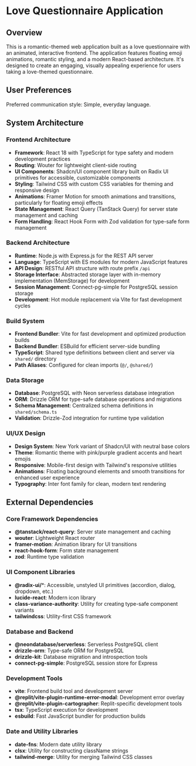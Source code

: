 # Love Questionnaire Application

## Overview

This is a romantic-themed web application built as a love questionnaire with an animated, interactive frontend. The application features floating emoji animations, romantic styling, and a modern React-based architecture. It's designed to create an engaging, visually appealing experience for users taking a love-themed questionnaire.

## User Preferences

Preferred communication style: Simple, everyday language.

## System Architecture

### Frontend Architecture
- **Framework**: React 18 with TypeScript for type safety and modern development practices
- **Routing**: Wouter for lightweight client-side routing
- **UI Components**: Shadcn/UI component library built on Radix UI primitives for accessible, customizable components
- **Styling**: Tailwind CSS with custom CSS variables for theming and responsive design
- **Animations**: Framer Motion for smooth animations and transitions, particularly for floating emoji effects
- **State Management**: React Query (TanStack Query) for server state management and caching
- **Form Handling**: React Hook Form with Zod validation for type-safe form management

### Backend Architecture
- **Runtime**: Node.js with Express.js for the REST API server
- **Language**: TypeScript with ES modules for modern JavaScript features
- **API Design**: RESTful API structure with route prefix `/api`
- **Storage Interface**: Abstracted storage layer with in-memory implementation (MemStorage) for development
- **Session Management**: Connect-pg-simple for PostgreSQL session storage
- **Development**: Hot module replacement via Vite for fast development cycles

### Build System
- **Frontend Bundler**: Vite for fast development and optimized production builds
- **Backend Bundler**: ESBuild for efficient server-side bundling
- **TypeScript**: Shared type definitions between client and server via `shared/` directory
- **Path Aliases**: Configured for clean imports (`@/`, `@shared/`)

### Data Storage
- **Database**: PostgreSQL with Neon serverless database integration
- **ORM**: Drizzle ORM for type-safe database operations and migrations
- **Schema Management**: Centralized schema definitions in `shared/schema.ts`
- **Validation**: Drizzle-Zod integration for runtime type validation

### UI/UX Design
- **Design System**: New York variant of Shadcn/UI with neutral base colors
- **Theme**: Romantic theme with pink/purple gradient accents and heart emojis
- **Responsive**: Mobile-first design with Tailwind's responsive utilities
- **Animations**: Floating background elements and smooth transitions for enhanced user experience
- **Typography**: Inter font family for clean, modern text rendering

## External Dependencies

### Core Framework Dependencies
- **@tanstack/react-query**: Server state management and caching
- **wouter**: Lightweight React router
- **framer-motion**: Animation library for UI transitions
- **react-hook-form**: Form state management
- **zod**: Runtime type validation

### UI Component Libraries
- **@radix-ui/***: Accessible, unstyled UI primitives (accordion, dialog, dropdown, etc.)
- **lucide-react**: Modern icon library
- **class-variance-authority**: Utility for creating type-safe component variants
- **tailwindcss**: Utility-first CSS framework

### Database and Backend
- **@neondatabase/serverless**: Serverless PostgreSQL client
- **drizzle-orm**: Type-safe ORM for PostgreSQL
- **drizzle-kit**: Database migration and introspection tools
- **connect-pg-simple**: PostgreSQL session store for Express

### Development Tools
- **vite**: Frontend build tool and development server
- **@replit/vite-plugin-runtime-error-modal**: Development error overlay
- **@replit/vite-plugin-cartographer**: Replit-specific development tools
- **tsx**: TypeScript execution for development
- **esbuild**: Fast JavaScript bundler for production builds

### Date and Utility Libraries
- **date-fns**: Modern date utility library
- **clsx**: Utility for constructing className strings
- **tailwind-merge**: Utility for merging Tailwind CSS classes